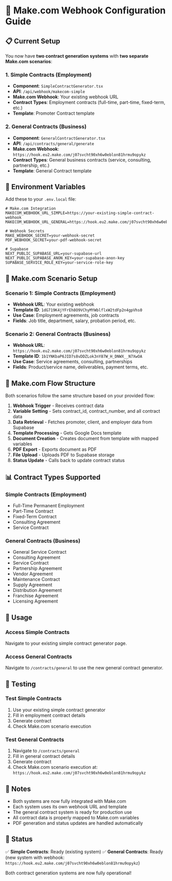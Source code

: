 # 🔧 Make.com Webhook Configuration Guide

## 📋 **Current Setup**

You now have **two contract generation systems** with **two separate Make.com scenarios**:

### 1. **Simple Contracts (Employment)**

- **Component**: `SimpleContractGenerator.tsx`
- **API**: `/api/webhook/makecom-simple`
- **Make.com Webhook**: Your existing webhook URL
- **Contract Types**: Employment contracts (full-time, part-time, fixed-term, etc.)
- **Template**: Promoter Contract template

### 2. **General Contracts (Business)**

- **Component**: `GeneralContractGenerator.tsx`
- **API**: `/api/contracts/general/generate`
- **Make.com Webhook**: `https://hook.eu2.make.com/j07svcht90xh6w0eblon81hrmu9opykz`
- **Contract Types**: General business contracts (service, consulting, partnership, etc.)
- **Template**: General Contract template

## 🔗 **Environment Variables**

Add these to your `.env.local` file:

```env
# Make.com Integration
MAKECOM_WEBHOOK_URL_SIMPLE=https://your-existing-simple-contract-webhook
MAKECOM_WEBHOOK_URL_GENERAL=https://hook.eu2.make.com/j07svcht90xh6w0eblon81hrmu9opykz

# Webhook Secrets
MAKE_WEBHOOK_SECRET=your-webhook-secret
PDF_WEBHOOK_SECRET=your-pdf-webhook-secret

# Supabase
NEXT_PUBLIC_SUPABASE_URL=your-supabase-url
NEXT_PUBLIC_SUPABASE_ANON_KEY=your-supabase-anon-key
SUPABASE_SERVICE_ROLE_KEY=your-service-role-key
```

## 🎯 **Make.com Scenario Setup**

### **Scenario 1: Simple Contracts (Employment)**

- **Webhook URL**: Your existing webhook
- **Template ID**: `1dG719K4jYFrEh8O9VChyMYWblflxW2tdFp2n4gpVhs0`
- **Use Case**: Employment agreements, job contracts
- **Fields**: Job title, department, salary, probation period, etc.

### **Scenario 2: General Contracts (Business)**

- **Webhook URL**: `https://hook.eu2.make.com/j07svcht90xh6w0eblon81hrmu9opykz`
- **Template ID**: `1b1YNKbaP6JID7s8vDDZLok3nY87W_H_DNWX__N7XwOA`
- **Use Case**: Service agreements, consulting, partnerships
- **Fields**: Product/service name, deliverables, payment terms, etc.

## 🔄 **Make.com Flow Structure**

Both scenarios follow the same structure based on your provided flow:

1. **Webhook Trigger** - Receives contract data
2. **Variable Setting** - Sets contract_id, contract_number, and all contract data
3. **Data Retrieval** - Fetches promoter, client, and employer data from Supabase
4. **Template Processing** - Gets Google Docs template
5. **Document Creation** - Creates document from template with mapped variables
6. **PDF Export** - Exports document as PDF
7. **File Upload** - Uploads PDF to Supabase storage
8. **Status Update** - Calls back to update contract status

## 📊 **Contract Types Supported**

### **Simple Contracts (Employment)**

- Full-Time Permanent Employment
- Part-Time Contract
- Fixed-Term Contract
- Consulting Agreement
- Service Contract

### **General Contracts (Business)**

- General Service Contract
- Consulting Agreement
- Service Contract
- Partnership Agreement
- Vendor Agreement
- Maintenance Contract
- Supply Agreement
- Distribution Agreement
- Franchise Agreement
- Licensing Agreement

## 🚀 **Usage**

### **Access Simple Contracts**

Navigate to your existing simple contract generator page.

### **Access General Contracts**

Navigate to `/contracts/general` to use the new general contract generator.

## 🔧 **Testing**

### **Test Simple Contracts**

1. Use your existing simple contract generator
2. Fill in employment contract details
3. Generate contract
4. Check Make.com scenario execution

### **Test General Contracts**

1. Navigate to `/contracts/general`
2. Fill in general contract details
3. Generate contract
4. Check Make.com scenario execution at: `https://hook.eu2.make.com/j07svcht90xh6w0eblon81hrmu9opykz`

## 📝 **Notes**

- Both systems are now fully integrated with Make.com
- Each system uses its own webhook URL and template
- The general contract system is ready for production use
- All contract data is properly mapped to Make.com variables
- PDF generation and status updates are handled automatically

## 🎉 **Status**

✅ **Simple Contracts**: Ready (existing system)
✅ **General Contracts**: Ready (new system with webhook: `https://hook.eu2.make.com/j07svcht90xh6w0eblon81hrmu9opykz`)

Both contract generation systems are now fully operational!
